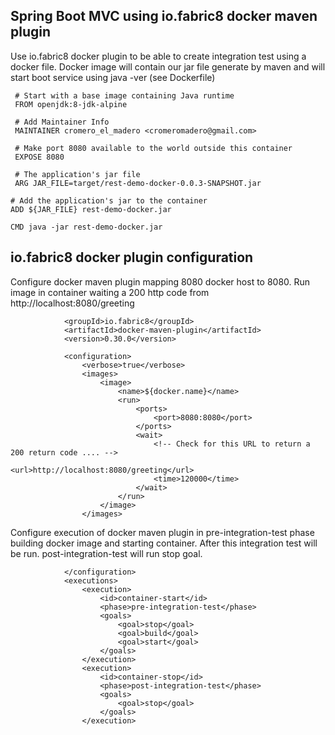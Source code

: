 ## Spring Boot MVC using io.fabric8 docker maven plugin

Use io.fabric8 docker plugin to be able to create integration test using a docker file. 
Docker image will contain our jar file generate by maven and will start boot service using java -ver (see Dockerfile)

     # Start with a base image containing Java runtime
     FROM openjdk:8-jdk-alpine

     # Add Maintainer Info
     MAINTAINER cromero_el_madero <cromeromadero@gmail.com>

     # Make port 8080 available to the world outside this container
     EXPOSE 8080

     # The application's jar file
     ARG JAR_FILE=target/rest-demo-docker-0.0.3-SNAPSHOT.jar

    # Add the application's jar to the container
    ADD ${JAR_FILE} rest-demo-docker.jar
     
    CMD java -jar rest-demo-docker.jar



## io.fabric8 docker plugin configuration

Configure docker maven plugin mapping 8080 docker host to 8080. Run image in container
waiting a 200 http code from http://localhost:8080/greeting 
        
				<groupId>io.fabric8</groupId>
				<artifactId>docker-maven-plugin</artifactId>
				<version>0.30.0</version>

				<configuration>
					<verbose>true</verbose>
					<images>
						<image>
							<name>${docker.name}</name>
							<run>
								<ports>
									<port>8080:8080</port>
								</ports>
								<wait>
									<!-- Check for this URL to return a 200 return code .... -->
									<url>http://localhost:8080/greeting</url>
									<time>120000</time>
								</wait>
							</run>
						</image>
					</images>
				
Configure execution of docker maven plugin in pre-integration-test phase building docker image and starting
container. After this integration test will be run.  post-integration-test will run stop goal.
					
                </configuration>
				<executions>
					<execution>
						<id>container-start</id>
						<phase>pre-integration-test</phase>
						<goals>
							<goal>stop</goal>
							<goal>build</goal>
							<goal>start</goal>
						</goals>
					</execution>
					<execution>
						<id>container-stop</id>
						<phase>post-integration-test</phase>
						<goals>
							<goal>stop</goal>
						</goals>
					</execution>
					
